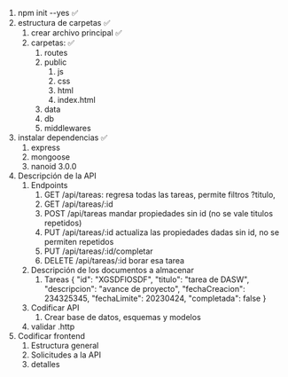 
1) npm init --yes ✅
2) estructura de carpetas ✅
   1) crear archivo principal  ✅
   2) carpetas: ✅
      1) routes
      2) public
         1) js
         2) css
         3) html
         4) index.html
      3) data
      4) db
      5) middlewares
3) instalar dependencias ✅
   1) express
   2) mongoose
   3) nanoid 3.0.0
4) Descripción de la API 
   1) Endpoints
      1) GET /api/tareas:   regresa todas las tareas, permite filtros ?titulo,
      2) GET /api/tareas/:id 
      3) POST /api/tareas   mandar propiedades sin id (no se vale titulos repetidos)
      4) PUT  /api/tareas/:id  actualiza las propiedades dadas sin id, no se permiten repetidos
      5) PUT /api/tareas/:id/completar
      6) DELETE /api/tareas/:id   borar esa tarea 
   2) Descripción de los documentos a almacenar
      1) Tareas
        {
            "id": "XGSDFIOSDF",
            "titulo": "tarea de DASW",
            "descripcion": "avance de proyecto",
            "fechaCreacion": 234325345,
            "fechaLimite": 20230424,
            "completada": false
        }
   3) Codificar API
      1) Crear base de datos, esquemas y modelos
   4) validar .http
5) Codificar frontend
   1) Estructura general
   2) Solicitudes a la API
   3) detalles

